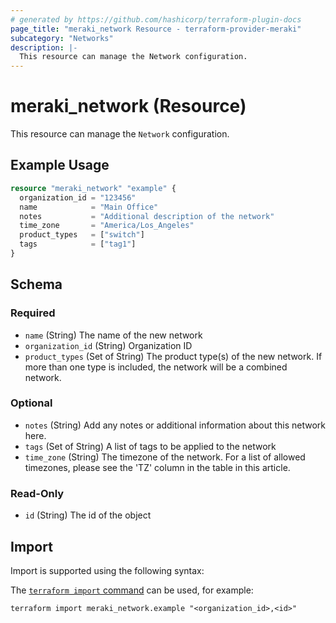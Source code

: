 ```yaml
---
# generated by https://github.com/hashicorp/terraform-plugin-docs
page_title: "meraki_network Resource - terraform-provider-meraki"
subcategory: "Networks"
description: |-
  This resource can manage the Network configuration.
---
```


# meraki_network (Resource)

This resource can manage the `Network` configuration.

## Example Usage

```terraform
resource "meraki_network" "example" {
  organization_id = "123456"
  name            = "Main Office"
  notes           = "Additional description of the network"
  time_zone       = "America/Los_Angeles"
  product_types   = ["switch"]
  tags            = ["tag1"]
}
```

<!-- schema generated by tfplugindocs -->
## Schema

### Required

- `name` (String) The name of the new network
- `organization_id` (String) Organization ID
- `product_types` (Set of String) The product type(s) of the new network. If more than one type is included, the network will be a combined network.

### Optional

- `notes` (String) Add any notes or additional information about this network here.
- `tags` (Set of String) A list of tags to be applied to the network
- `time_zone` (String) The timezone of the network. For a list of allowed timezones, please see the 'TZ' column in the table in this article.

### Read-Only

- `id` (String) The id of the object

## Import

Import is supported using the following syntax:

The [`terraform import` command](https://developer.hashicorp.com/terraform/cli/commands/import) can be used, for example:

```shell
terraform import meraki_network.example "<organization_id>,<id>"
```
